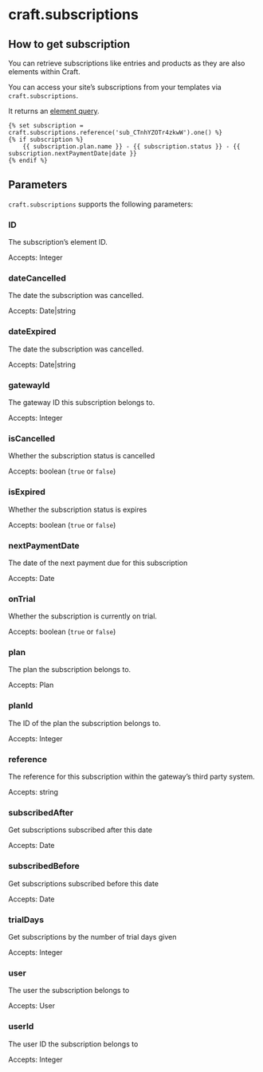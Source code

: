 # craft.subscriptions

## How to get subscription

You can retrieve subscriptions like entries and products as they are also elements within Craft.

You can access your site’s subscriptions from your templates via `craft.subscriptions`.

It returns an [element query](https://docs.craftcms.com/v3/dev/element-queries/).

```twig
{% set subscription = craft.subscriptions.reference('sub_CTnhYZOTr4zkwW').one() %}
{% if subscription %}
    {{ subscription.plan.name }} - {{ subscription.status }} - {{ subscription.nextPaymentDate|date }}
{% endif %}
```

## Parameters

`craft.subscriptions` supports the following parameters:

### ID
The subscription’s element ID.

Accepts: Integer

### dateCancelled
The date the subscription was cancelled.

Accepts: Date|string

### dateExpired
The date the subscription was cancelled.

Accepts: Date|string

### gatewayId
The gateway ID this subscription belongs to.

Accepts: Integer

### isCancelled
Whether the subscription status is cancelled

Accepts: boolean (`true` or `false`)

### isExpired
Whether the subscription status is expires

Accepts: boolean (`true` or `false`)

### nextPaymentDate
The date of the next payment due for this subscription

Accepts: Date

### onTrial
Whether the subscription is currently on trial.

Accepts: boolean (`true` or `false`)

### plan
The plan the subscription belongs to.

Accepts: Plan

### planId
The ID of the plan the subscription belongs to.

Accepts: Integer

### reference
The reference for this subscription within the gateway’s third party system.

Accepts: string

### subscribedAfter
Get subscriptions subscribed after this date

Accepts: Date

### subscribedBefore
Get subscriptions subscribed before this date

Accepts: Date

### trialDays
Get subscriptions by the number of trial days given

Accepts: Integer

### user
The user the subscription belongs to

Accepts: User

### userId
The user ID the subscription belongs to

Accepts: Integer
